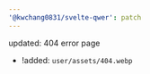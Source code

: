 ```yaml
---
'@kwchang0831/svelte-qwer': patch
---
```


updated: 404 error page

+ !added: `user/assets/404.webp`
